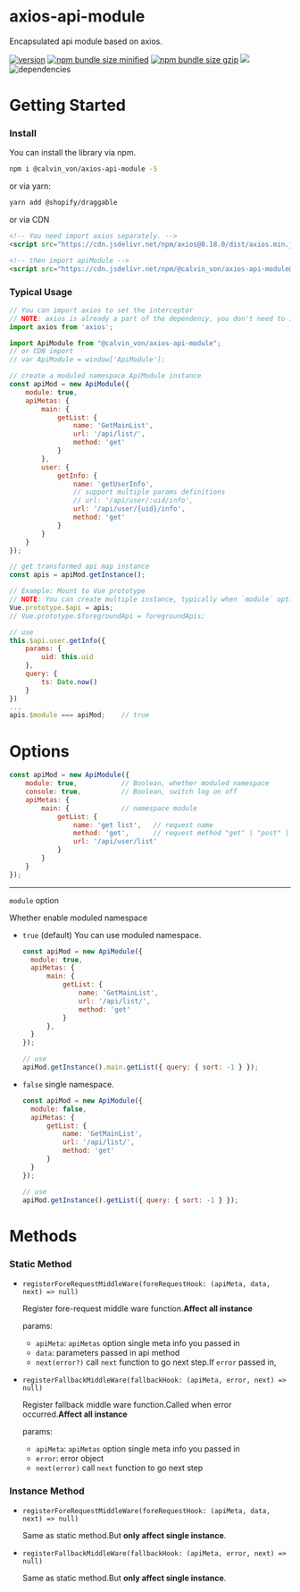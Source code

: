 # axios-api-module
Encapsulated api module based on axios.

[![version](https://img.shields.io/npm/v/@calvin_von/axios-api-module.svg)](https://github.com/CalvinVon/axios-api-module)
[![npm bundle size minified](https://img.shields.io/bundlephobia/min/@calvin_von/axios-api-module.svg)](https://github.com/CalvinVon/axios-api-module/blob/master/dist/axios-api-module.min.js)
[![npm bundle size gzip](https://img.shields.io/bundlephobia/minzip/@calvin_von/axios-api-module.svg)](https://github.com/CalvinVon/axios-api-module/blob/master/dist/axios-api-module.min.js)
[![](https://data.jsdelivr.com/v1/package/npm/@calvin_von/axios-api-module/badge)](https://www.jsdelivr.com/package/npm/@calvin_von/axios-api-module)
![dependencies](https://img.shields.io/david/CalvinVon/axios-api-module.svg)

# Getting Started
### Install
You can install the library via npm.
```bash
npm i @calvin_von/axios-api-module -S
```
or via yarn:
```bash
yarn add @shopify/draggable
```

or via CDN
```html
<!-- You need import axios separately. -->
<script src="https://cdn.jsdelivr.net/npm/axios@0.18.0/dist/axios.min.js"></script>

<!-- then import apiModule -->
<script src="https://cdn.jsdelivr.net/npm/@calvin_von/axios-api-module@1.0.0/dist/axios-api-module.min.js"></script>

```
### Typical Usage
```js
// You can import axios to set the interceptor
// NOTE: axios is already a part of the dependency, you don't need to install again.
import axios from 'axios';

import ApiModule from "@calvin_von/axios-api-module";
// or CDN import
// var ApiModule = window['ApiModule'];

// create a moduled namespace ApiModule instance
const apiMod = new ApiModule({
    module: true,
    apiMetas: {
        main: {
            getList: {
                name: 'GetMainList',
                url: '/api/list/',
                method: 'get'
            }
        },
        user: {
            getInfo: {
                name: 'getUserInfo',
                // support multiple params definitions
                // url: '/api/user/:uid/info',
                url: '/api/user/{uid}/info',
                method: 'get'
            }
        }
    }
});

// get transformed api map instance
const apis = apiMod.getInstance();

// Example: Mount to Vue prototype
// NOTE: You can create multiple instance, typically when `module` option set to `false`
Vue.prototype.$api = apis;
// Vue.prototype.$foregroundApi = foregroundApis;

// use
this.$api.user.getInfo({
    params: {
        uid: this.uid
    },
    query: {
        ts: Date.now()
    }
})
...
apis.$module === apiMod;    // true
```
# Options
```js
const apiMod = new ApiModule({
    module: true,           // Boolean, whether moduled namespace
    console: true,          // Boolean, switch log on off
    apiMetas: {
        main: {             // namespace module
            getList: {
                name: 'get list',   // request name
                method: 'get',      // request method "get" | "post" | "patch" | "delete" | "put" | "head"
                url: '/api/user/list'
            }
        }
    }
});
```
---
`module` option

Whether enable moduled namespace
- `true` (default) You can use moduled namespace.
  ```js
  const apiMod = new ApiModule({
    module: true,
    apiMetas: {
        main: {
            getList: {
                name: 'GetMainList',
                url: '/api/list/',
                method: 'get'
            }
        },
    }
  });

  // use
  apiMod.getInstance().main.getList({ query: { sort: -1 } });
  ```
- `false` single namespace.
  ```js
  const apiMod = new ApiModule({
    module: false,
    apiMetas: {
        getList: {
            name: 'GetMainList',
            url: '/api/list/',
            method: 'get'
        }
    }
  });

  // use
  apiMod.getInstance().getList({ query: { sort: -1 } });
  ```

# Methods
### Static Method
- `registerForeRequestMiddleWare(foreRequestHook: (apiMeta, data, next) => null)`
  
  Register fore-request middle ware function.**Affect all instance**

  params:
    - `apiMeta`: `apiMetas` option single meta info you passed in
    - `data`: parameters passed in api method
    - `next(error?)` call `next` function to go next step.If `error` passed in,

- `registerFallbackMiddleWare(fallbackHook: (apiMeta, error, next) => null)`
  
  Register fallback middle ware function.Called when error occurred.**Affect all instance**

  params:
    - `apiMeta`: `apiMetas` option single meta info you passed in
    - `error`: error object
    - `next(error)` call `next` function to go next step

### Instance Method
- `registerForeRequestMiddleWare(foreRequestHook: (apiMeta, data, next) => null)`

  Same as static method.But **only affect single instance**.

- `registerFallbackMiddleWare(fallbackHook: (apiMeta, error, next) => null)`

  Same as static method.But **only affect single instance**.
  